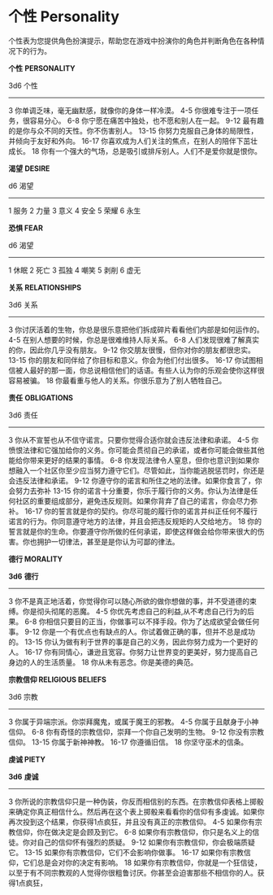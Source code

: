 # **个性** **Personality**

个性表为您提供角色扮演提示，帮助您在游戏中扮演你的角色并判断角色在各种情况下的行为。

**个性** **PERSONALITY**

  3d6     个性
  ------- ----------------------------------------------------------------
  3       你单调乏味，毫无幽默感，就像你的身体一样冷漠。
  4-5     你很难专注于一项任务，很容易分心。
  6-8     你宁愿在痛苦中独处，也不愿和别人在一起。
  9-12    最有趣的是你与众不同的天性。你不伤害别人。
  13-15   你努力克服自己身体的局限性，并倾向于友好和外向。
  16-17   你喜欢成为人们关注的焦点，在别人的陪伴下茁壮成长。
  18      你有一个强大的气场，总是吸引或排斥别人。人们不是爱你就是恨你。

**渴望** **DESIRE**

  d6   渴望
  ---- ------
  1    服务
  2    力量
  3    意义
  4    安全
  5    荣耀
  6    永生

**恐惧 FEAR**

  d6   渴望
  ---- ------
  1    休眠
  2    死亡
  3    孤独
  4    嘲笑
  5    剥削
  6    虚无

**关系** **RELATIONSHIPS**

  3d6     关系
  ------- --------------------------------------------------------------------------------------------
  3       你讨厌活着的生物，你总是很乐意把他们拆成碎片看看他们内部是如何运作的。
  4-5     在别人想要的时候，你总是很难维持人际关系。
  6-8     人们发现很难了解真实的你，因此你几乎没有朋友。
  9-12    你交朋友很慢，但你对你的朋友都很忠实。
  13-15   你的朋友和同伴给了你目标和意义。你会为他们付出很多。
  16-17   你试图相信被人最好的那一面，你总说相信他们的话语。有些人认为你的乐观会使你这样很容易被骗。
  18      你最看重与他人的关系。你很乐意为了别人牺牲自己。

**责任** **OBLIGATIONS**

  3d6     责任
  ------- ----------------------------------------------------------------------------------------------------------------------------------
  3       你从不宣誓也从不信守诺言。只要你觉得合适你就会违反法律和承诺。
  4-5     你愤恨法律和它强加给你的义务。你可能会贯彻自己的承诺，或者你可能会做些其他能给你带来更好的结果的事情。
  6-8     你发现法律令人窒息，但你也意识到如果你想融入一个社区你至少应当努力遵守它们。尽管如此，当你能逃脱惩罚时，你还是会违反法律和承诺。
  9-12    你遵守你的诺言和所住之地的法律。如果你食言了，你会努力去弥补
  13-15   你的诺言十分重要，你乐于履行你的义务。你认为法律是任何社区的重要组成部分，避免违反规则。如果你背弃了自己的诺言，你会尽力弥补。
  16-17   你的誓言就是你的契约。你尽可能的履行你的诺言并纠正任何不履行诺言的行为。你同意遵守地方的法律，并且会把违反规矩的人交给地方。
  18      你的誓言就是你的生命。你要遵守你所做的任何承诺，即使这样做会给你带来很大的伤害。你也拥护一切律法，甚至是是你认为可鄙的律法。

**德行 MORALITY**

  **3d6**   **德行**
  --------- ----------------------------------------------------------------------------------------------
  3         你不是真正地活着，你觉得你可以随心所欲的做你想做的事，并不受道德的束缚。你是彻头彻尾的恶魔。
  4-5       你优先考虑自己的利益,从不考虑自己行为的后果。
  6-8       你相信只要目的正当，你做事可以不择手段。你为了达成欲望会做任何事。
  9-12      你是一个有优点也有缺点的人。你试着做正确的事，但并不总是成功的。
  13-15     你认为做有利于世界的事是自己的义务，因此你努力成为一个更好的人。
  16-17     你有同情心，谦逊且宽容。你努力让世界变的更美好，努力提高自己身边的人的生活质量。
  18        你从未有恶念。你是美德的典范。

**宗教信仰 RELIGIOUS BELIEFS**

  3d6     宗教
  ------- ------------------------------------------------
  3       你属于异端宗派。你崇拜魔鬼，或属于魔王的邪教。
  4-5     你属于且献身于小神信仰。
  6-8     你有奇怪的宗教信仰，崇拜一个你自己发明的生物。
  9-12    你没有宗教信仰。
  13-15   你属于新神神教。
  16-17   你遵循旧信。
  18      你坚守巫术的信条。

**虔诚 PIETY**

  **3d6**   **虔诚**
  --------- ---------------------------------------------------------------------------------------------------------------------------------------------------------------------------------------------------------
  3         你所说的宗教信仰只是一种伪装，你反而相信别的东西。在宗教信仰表格上掷骰来确定你真正相信什么。然后再在这个表上掷骰来看看你的信仰有多虔诚。如果你再次投到这个结果，你获得1点疯狂，并且没有真正的宗教信仰。
  4-5       如果你有宗教信仰，你在做决定是会顾及到它。
  6-8       如果你有宗教信仰，你只是名义上的信徒。你对自己的信仰怀有强烈的质疑。
  9-12      如果你有宗教信仰，你会极端质疑它。
  13-15     如果你有宗教信仰，它们不会影响你做事。
  16-17     如果你有宗教信仰，它们总是会对你的决定有影响。
  18        如果你有宗教信仰，你就是一个狂信徒，以至于有不同宗教观的人觉得你很粗鲁讨厌。你甚至会迫害那些不相信你的人。获得1点疯狂，
